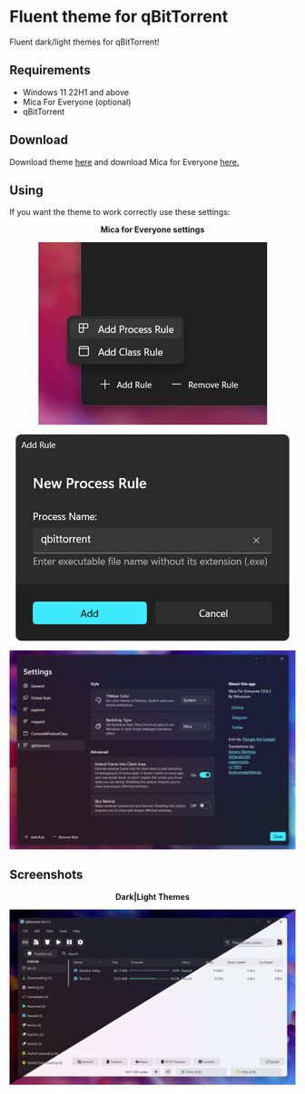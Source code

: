 # Fluent theme for qBitTorrent
Fluent dark/light themes for qBitTorrent!  

## Requirements
- Windows 11 22H1 and above
- Mica For Everyone (optional)
- qBitTorrent

## Download
Download theme [here](https://github.com/witalihirsch/qBitTorrent-fluent-theme/releases/) and download Mica for Everyone [here.](https://github.com/MicaForEveryone/MicaForEveryone/releases/) 

## Using
If you want the theme to work correctly use these settings:

<p align="center"><b>Mica for Everyone settings</b></p>

<p align="center">
  <img alt="Screenshot 1" src="screenshots/mica1.png">
</p>
<p align="center">
  <img alt="Screenshot 2" src="screenshots/mica2.png">
</p>
<p align="center">
  <img alt="Screenshot 3" src="screenshots/mica3.png">
</p>

## Screenshots
<p align="center"><b>Dark|Light Themes</b></p>

![Screenshot 4](screenshots/qbittorrent.png)

